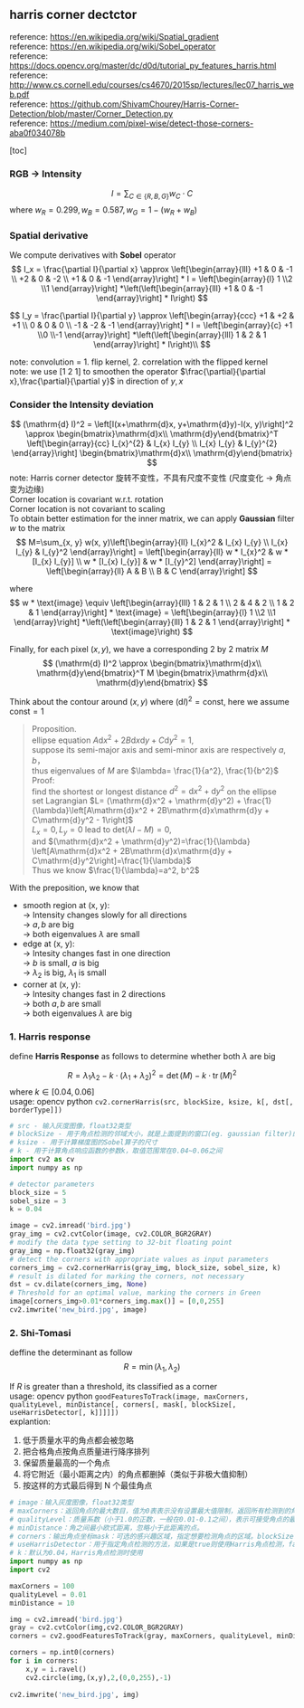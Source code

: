 ## harris corner dectctor

reference: https://en.wikipedia.org/wiki/Spatial_gradient  
reference: https://en.wikipedia.org/wiki/Sobel_operator  
reference: https://docs.opencv.org/master/dc/d0d/tutorial_py_features_harris.html  
reference: http://www.cs.cornell.edu/courses/cs4670/2015sp/lectures/lec07_harris_web.pdf  
reference: https://github.com/ShivamChourey/Harris-Corner-Detection/blob/master/Corner_Detection.py  
reference: https://medium.com/pixel-wise/detect-those-corners-aba0f034078b

[toc]

### RGB -> Intensity
$$
I = \sum_{C \in\{R, B, G\}} w_{C} \cdot C
$$
where $w_{R}=0.299, w_{B}=0.587, w_{G}=1-\left(w_{R}+w_{B}\right)$

### Spatial derivative

We compute derivatives with **Sobel** operator
$$
I_x = \frac{\partial I}{\partial x} \approx 
\left[\begin{array}{lll}
+1 & 0 & -1 \\
+2 & 0 & -2 \\
+1 & 0 & -1
\end{array}\right] * I
= \left[\begin{array}{l}
1 \\2 \\1
\end{array}\right] *\left(\left[\begin{array}{lll}
+1 & 0 & -1
\end{array}\right] * I\right)
$$

$$
I_y = \frac{\partial I}{\partial y} \approx 
\left[\begin{array}{ccc}
+1 & +2 & +1 \\
0 & 0 & 0 \\
-1 & -2 & -1
\end{array}\right] * I
= \left[\begin{array}{c}
+1 \\0 \\-1
\end{array}\right] *\left(\left[\begin{array}{lll}
1 & 2 & 1
\end{array}\right] * I\right)\\
$$



note: convolution = 1. flip kernel, 2. correlation with the flipped kernel  
note: we use $[1\ 2\ 1]$ to smoothen the operator $\frac{\partial}{\partial x},\frac{\partial}{\partial y}$ in direction of $y, x$

### Consider the Intensity deviation
$$
(\mathrm{d} I)^2 = 
\left[I(x+\mathrm{d}x, y+\mathrm{d}y)-I(x, y)\right]^2
\approx  \begin{bmatrix}\mathrm{d}x\\ \mathrm{d}y\end{bmatrix}^T
\left[\begin{array}{cc}
I_{x}^{2} & I_{x} I_{y} \\
I_{x} I_{y} & I_{y}^{2}
\end{array}\right]
\begin{bmatrix}\mathrm{d}x\\ \mathrm{d}y\end{bmatrix}
$$
note: Harris corner detector 旋转不变性，不具有尺度不变性 (尺度变化 -> 角点变为边缘)  
Corner location is covariant w.r.t. rotation  
Corner location is not covariant to scaling  
To obtain better estimation for the inner matrix, we can apply **Gaussian** filter $w$ to the matrix
$$
M=\sum_{x, y} w(x, y)\left[\begin{array}{ll}
I_{x}^2 & I_{x} I_{y} \\
I_{x} I_{y} & I_{y}^2
\end{array}\right]
= \left[\begin{array}{ll}
w * I_{x}^2 & w * [I_{x} I_{y}] \\
w * [I_{x} I_{y}] & w * [I_{y}^2]
\end{array}\right]
= \left[\begin{array}{ll}
A & B \\
B & C
\end{array}\right]
$$

where 
$$
w * \text{image} \equiv \left[\begin{array}{lll}
1 & 2 & 1 \\
2 & 4 & 2 \\
1 & 2 & 1
\end{array}\right] * \text{image}
= \left[\begin{array}{l}
1 \\2 \\1
\end{array}\right] *\left(\left[\begin{array}{lll}
1 & 2 & 1
\end{array}\right] * \text{image}\right)
$$

Finally, for each pixel $(x, y)$, we have a corresponding 2 by 2 matrix $M$  
$$
(\mathrm{d} I)^2 \approx 
\begin{bmatrix}\mathrm{d}x\\ \mathrm{d}y\end{bmatrix}^T
M
\begin{bmatrix}\mathrm{d}x\\ \mathrm{d}y\end{bmatrix}
$$

Think about the contour around $(x, y)$ where $(\mathrm{d} I)^2=\text{const}$, here we assume $\text{const}=1$

>Proposition.  
ellipse equation $A\mathrm{d}x^2 + 2B\mathrm{d}x\mathrm{d}y + C\mathrm{d}y^2 = 1$,   
suppose its semi-major axis and semi-minor axis are respectively $a,b$，  
thus eigenvalues of $M$ are $\lambda= \frac{1}{a^2}, \frac{1}{b^2}$  
Proof:  
find the shortest or longest distance $d^2 = \mathrm{d}x^2 + \mathrm{d}y^2$ on the ellipse  
set Lagrangian $L= (\mathrm{d}x^2 + \mathrm{d}y^2) + \frac{1}{\lambda}\left[A\mathrm{d}x^2 + 2B\mathrm{d}x\mathrm{d}y + C\mathrm{d}y^2 - 1\right]$  
$L_x=0,L_y=0$ lead to $\text{det}(\lambda I - M)=0$,  
and $(\mathrm{d}x^2 + \mathrm{d}y^2)=\frac{1}{\lambda} \left[A\mathrm{d}x^2 + 2B\mathrm{d}x\mathrm{d}y + C\mathrm{d}y^2\right]=\frac{1}{\lambda}$  
Thus we know $\frac{1}{\lambda}=a^2, b^2$

With the preposition, we know that
* smooth region at (x, y):  
  -> Intensity changes slowly for all directions  
  -> $a, b$ are big  
  -> both eigenvalues $\lambda$ are small
* edge at (x, y):  
  -> Intesity changes fast in one direction  
  -> $b$ is small, $a$ is big  
  -> $\lambda_2$ is big, $\lambda_1$ is small
* corner at (x, y):  
  -> Intesity changes fast in 2 directions  
  -> both $a, b$ are small  
  -> both eigenvalues $\lambda$ are big

### 1. Harris response
define **Harris Response** as follows to determine whether both $\lambda$ are big

$$
R=\lambda_{1} \lambda_{2}-k \cdot\left(\lambda_{1}+\lambda_{2}\right)^{2}=\operatorname{det}(M)-k \cdot \operatorname{tr}(M)^{2}
$$
where $k \in[0.04,0.06]$  
usage: opencv python  `cv2.cornerHarris(src, blockSize, ksize, k[, dst[, borderType]])`
```python
# src - 输入灰度图像，float32类型
# blockSize - 用于角点检测的邻域大小，就是上面提到的窗口(eg. gaussian filter)的尺寸
# ksize - 用于计算梯度图的Sobel算子的尺寸
# k - 用于计算角点响应函数的参数k，取值范围常在0.04~0.06之间
import cv2 as cv
import numpy as np

# detector parameters
block_size = 5
sobel_size = 3
k = 0.04

image = cv2.imread('bird.jpg')
gray_img = cv2.cvtColor(image, cv2.COLOR_BGR2GRAY)
# modify the data type setting to 32-bit floating point 
gray_img = np.float32(gray_img)
# detect the corners with appropriate values as input parameters
corners_img = cv2.cornerHarris(gray_img, block_size, sobel_size, k)
# result is dilated for marking the corners, not necessary
dst = cv.dilate(corners_img, None)
# Threshold for an optimal value, marking the corners in Green
image[corners_img>0.01*corners_img.max()] = [0,0,255]
cv2.imwrite('new_bird.jpg', image)
```


### 2. Shi-Tomasi
deffine the determinant as follow
$$
R =\min \left(\lambda_{1}, \lambda_{2}\right)
$$

If $R$ is greater than a threshold, its classified as a corner  
usage: opencv python `goodFeaturesToTrack(image, maxCorners, qualityLevel, minDistance[, corners[, mask[, blockSize[, useHarrisDetector[, k]]]]])`  
explantion: 
1. 低于质量水平的角点都会被忽略
2. 把合格角点按角点质量进行降序排列
3. 保留质量最高的一个角点
4. 将它附近（最小距离之内）的角点都删掉（类似于非极大值抑制）
5. 按这样的方式最后得到 N 个最佳角点
```python
# image：输入灰度图像，float32类型
# maxCorners：返回角点的最大数目，值为0表表示没有设置最大值限制，返回所有检测到的角点。
# qualityLevel：质量系数（小于1.0的正数，一般在0.01-0.1之间），表示可接受角点的最低质量水平。该系数乘以最好的角点分数（也就是上面较小的那个特征值），作为可接受的最小分数；例如，如果最好的角点分数值为1500且质量系数为0.01，那么所有质量分数小于15的角都将被忽略。
# minDistance：角之间最小欧式距离，忽略小于此距离的点。
# corners：输出角点坐标mask：可选的感兴趣区域，指定想要检测角点的区域。blockSize：默认为3，角点检测的邻域大小（窗口尺寸）
# useHarrisDetector：用于指定角点检测的方法，如果是true则使用Harris角点检测，false则使用Shi Tomasi算法。默认为False。
# k：默认为0.04，Harris角点检测时使用
import numpy as np
import cv2

maxCorners = 100
qualityLevel = 0.01
minDistance = 10

img = cv2.imread('bird.jpg')
gray = cv2.cvtColor(img,cv2.COLOR_BGR2GRAY)
corners = cv2.goodFeaturesToTrack(gray, maxCorners, qualityLevel, minDistance)

corners = np.int0(corners)
for i in corners:
    x,y = i.ravel()
    cv2.circle(img,(x,y),2,(0,0,255),-1)
    
cv2.imwrite('new_bird.jpg', img)
```
